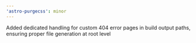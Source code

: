 ```yaml
---
'astro-purgecss': minor
---
```


Added dedicated handling for custom 404 error pages in build output paths, ensuring proper file generation at root level
